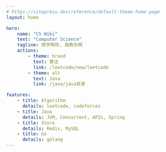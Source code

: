 ```yaml
---
# https://vitepress.dev/reference/default-theme-home-page
layout: home

hero:
    name: "CS Wiki"
    text: "Computer Science"
    tagline: 想学啊你, 我教你啊
    actions:
        - theme: brand
          text: 算法
          link: /leetcode/new/leetcode
        - theme: alt
          text: Java
          link: /java/java目录

features:
    - title: Algorithm
      details: leetcode, codeforces
    - title: Java
      details: JVM, Concurrent, APIs, Spring
    - title: Store
      details: Redis, MySQL
    - title: Go
      details: golang
---
```

